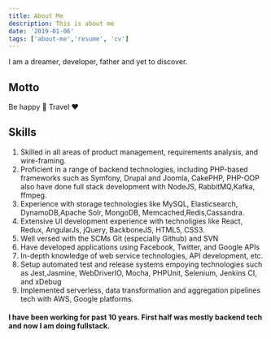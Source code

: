 ```yaml
---
title: About Me
description: This is about me 
date: '2019-01-06'
tags: ['about-me','resume', 'cv']
---
```


I am a dreamer, developer, father and yet to discover.

## Motto 
Be happy :yellow_heart:  Travel :heart:  

## Skills 
1.	Skilled in all areas of product management, requirements analysis, and wire-framing.
2.	Proficient in a range of backend technologies, including PHP-based frameworks such as Symfony, Drupal and Joomla, CakePHP, PHP-OOP also have done full stack development with NodeJS, RabbitMQ,Kafka, ffmpeg.
3.	Experience with storage technologies like MySQL, Elasticsearch, DynamoDB,Apache Solr, MongoDB, Memcached,Redis,Cassandra.
4.	Extensive UI development experience with technoligies like React, Redux, AngularJs, jQuery, BackboneJS, HTML5, CSS3. 
5.	Well versed with the SCMs Git (especially Github) and SVN
6.	Have developed applications using Facebook, Twitter, and Google APIs
7.	In-depth knowledge of web service technologies, API development, etc.
8.	Setup automated test and release systems empoying technologies such as Jest,Jasmine, WebDriverIO, Mocha, PHPUnit, Selenium, Jenkins CI, and xDebug
9.  Implemented serverless, data transformation and aggregation pipelines tech with AWS, Google platforms. 


#### I have been working for past 10 years. First half was mostly backend tech and now I am doing fullstack. 
